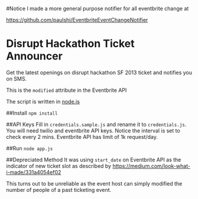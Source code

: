 #Notice
I made a more general purpose notifier for all eventbrite change at

https://github.com/paulshi/EventbriteEventChangeNotifier

Disrupt Hackathon Ticket Announcer
======================
Get the latest openings on disrupt hackathon SF 2013 ticket and notifies you on SMS. 

This is the ```modified``` attribute in the Eventbrite API

The script is written in [node.js](http://nodejs.org/)

##Install
```npm install```

##API Keys
Fill in ```credentials.sample.js``` and rename it to ```credentials.js```. You will need twilio and eventbrite API keys. Notice the interval is set to check every 2 mins. Eventbrite API has limit of 1k request/day.

##Run
```node app.js```

##Depreciated Method
It was using ```start_date``` on Eventbrite API as the indicator of new ticket slot as described by https://medium.com/look-what-i-made/331a4054ef02

This turns out to be unreliable as the event host can simply modified the number of people of a past ticketing event.
